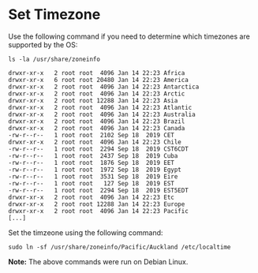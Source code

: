 # Set Timezone

Use the following command if you need to determine which timezones are supported by the OS:

```
ls -la /usr/share/zoneinfo
```

```
drwxr-xr-x   2 root root  4096 Jan 14 22:23 Africa
drwxr-xr-x   6 root root 20480 Jan 14 22:23 America
drwxr-xr-x   2 root root  4096 Jan 14 22:23 Antarctica
drwxr-xr-x   2 root root  4096 Jan 14 22:23 Arctic
drwxr-xr-x   2 root root 12288 Jan 14 22:23 Asia
drwxr-xr-x   2 root root  4096 Jan 14 22:23 Atlantic
drwxr-xr-x   2 root root  4096 Jan 14 22:23 Australia
drwxr-xr-x   2 root root  4096 Jan 14 22:23 Brazil
drwxr-xr-x   2 root root  4096 Jan 14 22:23 Canada
-rw-r--r--   1 root root  2102 Sep 18  2019 CET
drwxr-xr-x   2 root root  4096 Jan 14 22:23 Chile
-rw-r--r--   1 root root  2294 Sep 18  2019 CST6CDT
-rw-r--r--   1 root root  2437 Sep 18  2019 Cuba
-rw-r--r--   1 root root  1876 Sep 18  2019 EET
-rw-r--r--   1 root root  1972 Sep 18  2019 Egypt
-rw-r--r--   1 root root  3531 Sep 18  2019 Eire
-rw-r--r--   1 root root   127 Sep 18  2019 EST
-rw-r--r--   1 root root  2294 Sep 18  2019 EST5EDT
drwxr-xr-x   2 root root  4096 Jan 14 22:23 Etc
drwxr-xr-x   2 root root 12288 Jan 14 22:23 Europe
drwxr-xr-x   2 root root  4096 Jan 14 22:23 Pacific
[...]
```

Set the timzeone using the following command:

```
sudo ln -sf /usr/share/zoneinfo/Pacific/Auckland /etc/localtime
```

__Note:__ The above commands were run on Debian Linux.
